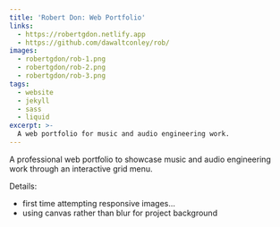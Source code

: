 ```yaml
---
title: 'Robert Don: Web Portfolio'
links:
  - https://robertgdon.netlify.app
  - https://github.com/dawaltconley/rob/
images:
  - robertgdon/rob-1.png
  - robertgdon/rob-2.png
  - robertgdon/rob-3.png
tags:
  - website
  - jekyll
  - sass
  - liquid
excerpt: >-
  A web portfolio for music and audio engineering work.
---
```


A professional web portfolio to showcase music and
audio engineering work through an interactive grid menu.

Details:

- first time attempting responsive images...
- using canvas rather than blur for project background
